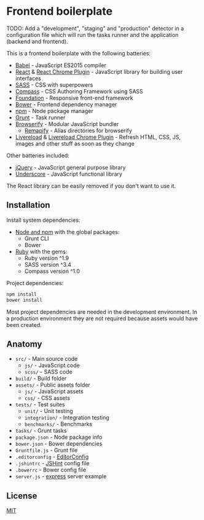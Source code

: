 # Frontend boilerplate

TODO: Add a "development", "staging" and "production" detector in a configuration
file which will run the tasks runner and the application (backend and frontend).

This is a frontend boilerplate with the following batteries:

- [Babel](http://babeljs.io/) - JavaScript ES2015 compiler
- [React](https://facebook.github.io/react/) & [React Chrome Plugin](https://chrome.google.com/webstore/detail/react-developer-tools/fmkadmapgofadopljbjfkapdkoienihi) - JavaScript library for building user interfaces
- [SASS](http://sass-lang.com/) - CSS with superpowers
- [Compass](http://compass-style.org/) - CSS Authoring Framework using SASS
- [Foundation](foundation.zurb.com) - Responsive front-end framework
- [Bower](http://bower.io) - Frontend dependency manager
- [npm](http://npmjs.org) - Node package manager
- [Grunt](http://gruntjs.com) - Task runner
- [Browserify](http://browserify.org/) - Modular JavaScript bundler
  - [Remapify](https://github.com/joeybaker/remapify) - Alias directories for browserify
- [Livereload](http://livereload.com/) & [Livereload Chrome Plugin](https://chrome.google.com/webstore/detail/livereload/jnihajbhpnppcggbcgedagnkighmdlei) - Refresh HTML, CSS, JS, images and other stuff as soon as they change

Other batteries included:

- [jQuery](http://jquery.com) - JavaScript general purpose library
- [Underscore](http://underscorejs.org) - JavaScript functional library

The React library can be easily removed if you don't want to use it.

## Installation

Install system dependencies:

- [Node and npm](https://github.com/romelperez/workspace/tree/master/node) with the global packages:
  - Grunt CLI
  - Bower
- [Ruby](https://github.com/romelperez/workspace/tree/master/ruby) with the gems:
  - Ruby version ^1.9
  - SASS version ^3.4
  - Compass version ^1.0

Project dependencies:

```bash
npm install
bower install
```

Most project dependencies are needed in the development environment. In a production
environment they are not required because assets would have been created.

## Anatomy

- `src/` - Main source code
  - `js/` - JavaScript code
  - `scss/` - SASS code
- `build/` - Build folder
- `assets/` - Public assets folder
  - `js/` - JavaScript assets
  - `css/` - CSS assets
- `tests/` - Test suites
  - `unit/` - Unit testing
  - `integration/` - Integration testing
  - `benchmarks/` - Benchmarks
- `tasks/` - Grunt tasks
- `package.json` - Node package info
- `bower.json` - Bower dependencies
- `Gruntfile.js` - Grunt file
- `.editorconfig` - [EditorConfig](http://editorconfig.org/)
- `.jshintrc` - [JSHint](http://jshint.com/) config file
- `.bowerrc` - Bower config file
- `server.js` - [express](http://expressjs.com/) server example

## License

[MIT](./LICENSE)

